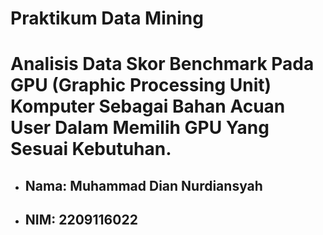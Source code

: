 # Praktikum Data Mining
# **Analisis Data Skor Benchmark Pada GPU (Graphic Processing Unit) Komputer Sebagai Bahan Acuan User Dalam Memilih GPU Yang Sesuai Kebutuhan.**

- ## Nama: Muhammad Dian Nurdiansyah
- ## NIM:  2209116022

